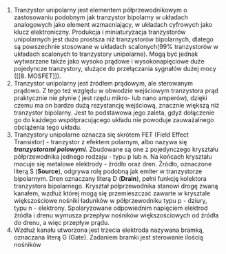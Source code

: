1. Tranzystor unipolarny jest elementem półprzewodnikowym o zastosowaniu podobnym jak tranzystor bipolarny w układach analogowych jako element wzmacniający, w układach cyfrowych jako klucz elektroniczny. Produkcja i miniaturyzacja tranzystorów unipolarnych jest dużo prostsza niż tranzystorów bipolarnych, dlatego są powszechnie stosowane w układach scalonych(99% tranzystorów w układach scalonych to tranzystory unipolarne). Mogą być jednak wytwarzane także jako wysoko prądowe i wysokonapięciowe duże pojedyncze tranzystory, służące do przełączania sygnałów dużej mocy ([[8. MOSFET]]).
2. Tranzystor unipolarny jest źródłem prądowym, ale sterowanym prądowo. Z tego też względu w obwodzie wejściowym tranzystora prąd praktycznie nie płynie ( jest rzędu mikro- lub nano amperów), dzięki czemu ma on bardzo dużą rezystancję wejściową, znacznie większą niż tranzystor bipolarny. Jest to podstawowa jego zaleta, gdyż dołączenie go do każdego współpracującego układu nie powoduje zauważalnego obciążenia tego układu.
3. Tranzystory unipolarne oznacza się skrótem FET (Field Effect Transistor) - tranzystor z efektem polarnym, albo nazywa się ***tranzystorami polowymi***. Zbudowane są one z pojedynczego kryształu półprzewodnika jednego rodzaju - typu p lub n. Na końcach kryształu mocuje się metalowe elektrody - źródło oraz dren. Źródło, oznaczone literą S (**Source**), odgrywa rolę podobną jak emiter w tranzystorze bipolarnym. Dren oznaczany literą D (**Drain**), pełni funkcję kolektora tranzystora bipolarnego. Kryształ półprzewodnika stanowi drogę zwaną kanałem, wzdłuż której mogą się przemieszczać zawarte w krysztale większościowe nośniki ładunków w półprzewodniku typu p - dziury, typu n - elektrony. Spolaryzowane odpowiednim napięciem elektrod źródła i drenu wymusza przepływ nośników większościowych od źródła do drenu, a więc przepływ prądu.
4. Wzdłuż kanału utworzona jest trzecia elektroda nazywana bramką, oznaczana literą G (Gate). Zadaniem bramki jest sterowanie ilością nośników